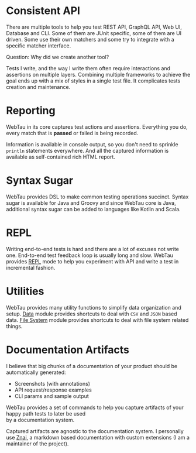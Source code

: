 # Consistent API

There are multiple tools to help you test REST API, GraphQL API, Web UI, Database and CLI. 
Some of them are JUnit specific, some of them are UI driven. Some use their own matchers and some try to integrate with 
a specific matcher interface.

Question: Why did we create another tool? 

Tests I write, and the way I write them often require interactions and assertions on multiple layers.
Combining multiple frameworks to achieve the goal ends up with a mix of styles in a single test file. 
It complicates tests creation and maintenance.

# Reporting

WebTau in its core captures test actions and assertions. 
Everything you do, every match that is **passed** or failed is being recorded.

Information is available in console output, so you don't need to sprinkle `println` statements everywhere. 
And all the captured information is available as self-contained rich HTML report.  

# Syntax Sugar

WebTau provides DSL to make common testing operations succinct. Syntax sugar is available for Java and Groovy and 
since WebTau core is Java, additional syntax sugar can be added to languages like Kotlin and Scala.  

# REPL

Writing end-to-end tests is hard and there are a lot of excuses not write one. 
End-to-end test feedback loop is usually long and slow. WebTau provides [REPL](REPL/experiments) mode to help you 
experiment with API and write a test in incremental fashion. 

# Utilities

WebTau provides many utility functions to simplify data organization and setup. [Data](utilities/data) module provides
shortcuts to deal with `CSV` and `JSON` based data. [File System](utilities/file-system) module provides shortcuts to 
deal with file system related things.

# Documentation Artifacts

I believe that big chunks of a documentation of your product should be automatically generated:
* Screenshots (with annotations)
* API request/response examples
* CLI params and sample output

WebTau provides a set of commands to help you capture artifacts of your happy path tests to later be used  
by a documentation system. 

Captured artifacts are agnostic to the documentation system. I personally use [Znai](https://github.com/testingisdocumenting/znai),
a markdown based documentation with custom extensions (I am a maintainer of the project). 
